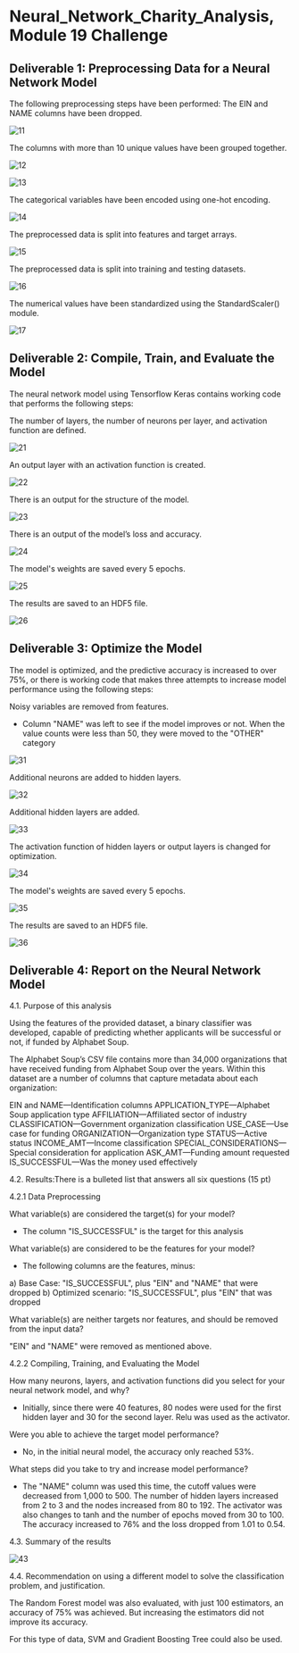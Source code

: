 # Neural_Network_Charity_Analysis, Module 19 Challenge


## Deliverable 1: Preprocessing Data for a Neural Network Model

The following preprocessing steps have been performed:
The EIN and NAME columns have been dropped.

![11](Images/11.png)

The columns with more than 10 unique values have been grouped together.

![12](Images/12.png)

![13](Images/13.png)

The categorical variables have been encoded using one-hot encoding.

![14](Images/14.png)

The preprocessed data is split into features and target arrays.

![15](Images/15.png)

The preprocessed data is split into training and testing datasets.

![16](Images/16.png)

The numerical values have been standardized using the StandardScaler() module.

![17](Images/17.png)

## Deliverable 2: Compile, Train, and Evaluate the Model

The neural network model using Tensorflow Keras contains working code that performs the following steps:

The number of layers, the number of neurons per layer, and activation function are defined.

![21](Images/21.png)

An output layer with an activation function is created.

![22](Images/22.png)

There is an output for the structure of the model.

![23](Images/23.png)

There is an output of the model’s loss and accuracy.

![24](Images/24.png)

The model's weights are saved every 5 epochs.

![25](Images/25.png)

The results are saved to an HDF5 file.

![26](Images/26.png)


## Deliverable 3: Optimize the Model

The model is optimized, and the predictive accuracy is increased to over 75%, or there is working code that makes three attempts to increase model performance using the following steps:

Noisy variables are removed from features.

* Column "NAME" was left to see if the model improves or not. When the value counts were less than 50, they were moved to the "OTHER" category

![31](Images/31.png)

Additional neurons are added to hidden layers.

![32](Images/32.png)

Additional hidden layers are added.

![33](Images/33.png)

The activation function of hidden layers or output layers is changed for optimization.

![34](Images/34.png)

The model's weights are saved every 5 epochs.

![35](Images/35.png)

The results are saved to an HDF5 file.

![36](Images/36.png)


## Deliverable 4: Report on the Neural Network Model

4.1. Purpose of this analysis

Using the features of the provided dataset, a binary classifier was developed, capable of predicting whether applicants will be successful or not, if funded by Alphabet Soup.

The Alphabet Soup’s CSV file contains more than 34,000 organizations that have received funding from Alphabet Soup over the years. Within this dataset are a number of columns that capture metadata about each organization:

EIN and NAME—Identification columns
APPLICATION_TYPE—Alphabet Soup application type
AFFILIATION—Affiliated sector of industry
CLASSIFICATION—Government organization classification
USE_CASE—Use case for funding
ORGANIZATION—Organization type
STATUS—Active status
INCOME_AMT—Income classification
SPECIAL_CONSIDERATIONS—Special consideration for application
ASK_AMT—Funding amount requested
IS_SUCCESSFUL—Was the money used effectively

4.2. Results:There is a bulleted list that answers all six questions (15 pt)

4.2.1 Data Preprocessing

What variable(s) are considered the target(s) for your model?

* The column "IS_SUCCESSFUL"  is the target for this analysis

What variable(s) are considered to be the features for your model?

* The following columns are the features, minus:

a) Base Case: "IS_SUCCESSFUL", plus "EIN" and "NAME" that were dropped
b) Optimized scenario: "IS_SUCCESSFUL", plus "EIN" that was dropped

What variable(s) are neither targets nor features, and should be removed from the input data?

"EIN" and "NAME" were removed as mentioned above.

4.2.2 Compiling, Training, and Evaluating the Model

How many neurons, layers, and activation functions did you select for your neural network model, and why?

* Initially, since there were 40 features, 80 nodes were used for the first hidden layer and 30 for the second layer. Relu was used as the activator.

Were you able to achieve the target model performance?

* No, in the initial neural model, the accuracy only reached 53%.

What steps did you take to try and increase model performance?

* The "NAME" column was used this time, the cutoff values were decreased from 1,000 to 500. The number of hidden layers increased from 2 to 3 and the nodes increased from 80 to 192. The activator was also changes to tanh and the number of epochs moved from 30 to 100. The accuracy increased to 76% and the loss dropped from 1.01 to 0.54.

4.3. Summary of the results

![43](Images/43.png)

4.4. Recommendation on using a different model to solve the classification problem, and justification.

The Random Forest model was also evaluated, with just 100 estimators, an accuracy of 75% was achieved. But increasing the estimators did not improve its accuracy.

For this type of data, SVM and Gradient Boosting Tree could also be used.